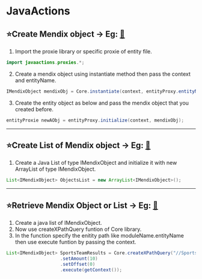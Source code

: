 # JavaActions

## ⭐Create Mendix object -> Eg: [🔗](https://github.com/SinniS1/JavaActions/blob/main/Create_A_Obj_ByRecurstion.java)

1. Import the proxie library or specific proxie of entity file.
```java
import javaactions.proxies.*;
```
2. Create a mendix object using instantiate method then pass the context and entityName.
```java
IMendixObject mendixObj = Core.instantiate(context, entityProxy.entityName);
```
3. Create the entity object as below and pass the mendix object that you created before.
```java
entityProxie newAObj = entityProxy.initialize(context, mendixObj);
```

---

## ⭐Create List of Mendix object -> Eg: [🔗](https://github.com/SinniS1/JavaActions/blob/main/Create_A_Obj_ByRecurstion.java)

1. Create a Java List of type IMendixObject and initialize it with new ArrayList of type IMendixObject.
```java
List<IMendixObject> ObjectsList = new ArrayList<IMendixObject>();
```

---

## ⭐Retrieve Mendix Object or List -> Eg: [🔗](https://github.com/SinniS1/JavaActions/blob/main/RetrieveSearchSports.java)
1. Create a java list of IMendixObject.
2. Now use createXPathQuery funtion of Core library.
3. In the function specify the enitity path like moduleName.entityName then use execute funtion by passing the context.
```java
List<IMendixObject> SportsTeamResults = Core.createXPathQuery("//SportsWeb.SportsTeam")
					.setAmount(10)
					.setOffset(0)
					.execute(getContext());
```



